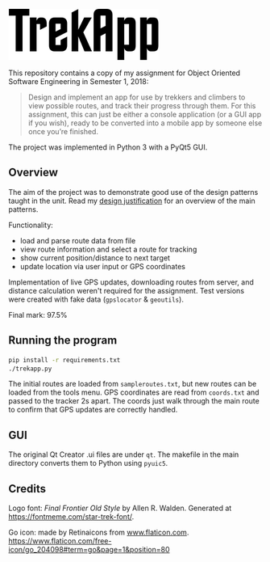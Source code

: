 ![Logo](assets/trekapp-logo.png)

This repository contains a copy of my assignment for Object Oriented Software Engineering in Semester 1, 2018:

> Design and implement an app for use by trekkers and climbers to view possible routes, and track their progress through them.
> For this assignment, this can just be either a console application (or a GUI app if you wish), ready to be converted into a mobile app by someone else once you’re finished.

The project was implemented in Python 3 with a PyQt5 GUI. 

## Overview
The aim of the project was to demonstrate good use of the design patterns taught in the unit. Read my [design justification](design.md) for an overview of the main patterns.

Functionality:

* load and parse route data from file
* view route information and select a route for tracking
* show current position/distance to next target
* update location via user input or GPS coordinates

Implementation of live GPS updates, downloading routes from server, and distance calculation weren't required for the assignment. Test versions were created with fake data (`gpslocator` & `geoutils`).

Final mark: 97.5%

## Running the program
```sh
pip install -r requirements.txt
./trekapp.py
```

The initial routes are loaded from `sampleroutes.txt`, but new routes can be loaded from the tools menu. GPS coordinates are read from `coords.txt` and passed to the tracker 2s apart. The coords just walk through the main route to confirm that GPS updates are correctly handled.

## GUI
The original Qt Creator .ui files are under `qt`. The makefile in the main directory converts them to Python using `pyuic5`.

## Credits
Logo font: _Final Frontier Old Style_ by Allen R. Walden. Generated at <https://fontmeme.com/star-trek-font/>.

Go icon: made by Retinaicons from www.flaticon.com. <https://www.flaticon.com/free-icon/go_204098#term=go&page=1&position=80>

